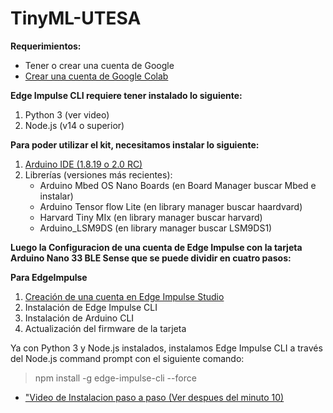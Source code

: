 # TinyML-UTESA

**Requerimientos:**
 
- Tener o crear una cuenta de Google
- [Crear una cuenta de Google Colab](https://colab.research.google.com/)

**Edge Impulse CLI requiere tener instalado lo siguiente:**

1. Python 3 (ver video)
2. Node.js (v14 o superior)

**Para poder utilizar el kit, necesitamos instalar lo siguiente:**
1. [Arduino IDE (1.8.19 o 2.0 RC)](https://www.arduino.cc/en/software)
2. Librerías (versiones más recientes):
    - Arduino Mbed OS Nano Boards (en Board Manager buscar Mbed e instalar)
    - Arduino Tensor flow Lite   (en library manager buscar haardvard)
    - Harvard Tiny MIx  (en library manager buscar harvard)
    - Arduino_LSM9DS (en library manager buscar LSM9DS1)

**Luego la Configuracion de una cuenta de Edge Impulse con la tarjeta Arduino Nano 33 BLE Sense que se
puede dividir en cuatro pasos:**



**Para EdgeImpulse**

1. [Creación de una cuenta en Edge Impulse Studio](https://www.edgeimpulse.com/)
2. Instalación de Edge Impulse CLI 
3. Instalación de Arduino CLI
4. Actualización del firmware de la tarjeta


Ya con Python 3 y Node.js instalados, instalamos Edge Impulse CLI a través del
Node.js command prompt con el siguiente comando:
> npm install -g edge-impulse-cli --force

+ ["Video de Instalacion paso a paso (Ver despues del minuto 10)](https://www.youtube.com/watch?v=zXL2RrBrslI)

